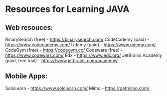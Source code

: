# Resources for Learning JAVA

## Web resouces:
BinarySearch (free) - https://binarysearch.com/
CodeCademy (paid) - https://www.codecademy.com/
Udemy (paid) - https://www.udemy.com/
CodeGym (free) - https://codegym.cc/
Codewars (free) - https://www.codewars.com/
Edx - https://www.edx.org/
JetBrains Academy (paid, free trial) - https://www.jetbrains.com/academy/

## Mobile Apps:
SoloLearn - https://www.sololearn.com/
Mimo - https://getmimo.com/
